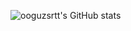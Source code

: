 ![ooguzsrtt's GitHub stats](https://github-readme-stats.vercel.app/api?username=ooguzsrtt&count_private=true)
